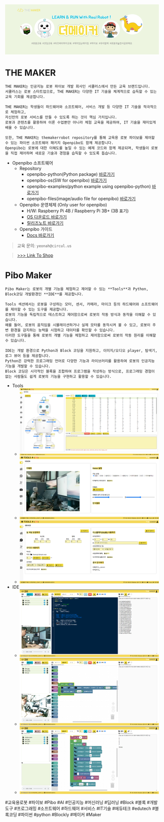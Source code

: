 ![bg](data/facebookskin.png)

THE MAKER
=============
```
THE MAKER는 인공지능 로봇 파이보 개발 회사인 서큘러스에서 만든 교육 브랜드입니다.
서큘러스는 로봇 스타트업으로, THE MAKER는 다양한 IT 기술을 체계적으로 습득할 수 있는 교육 기회를 제공합니다.

THE MAKER는 학생들이 하드웨어와 소프트웨어, 서비스 개발 등 다양한 IT 기술을 적극적으로 체험하고,
자신만의 로봇 서비스를 만들 수 있도록 하는 것이 핵심 가치입니다.
로봇과 콘텐츠를 활용하여 이론 수업뿐만 아니라 체험 교육을 제공하여, IT 기술을 재미있게 배울 수 있습니다.

또한, THE MAKER는 themakerrobot repository를 통해 교육용 로봇 파이보를 제어할 수 있는 파이썬 소프트웨어 패키지 Openpibo도 함께 제공합니다.
Openpibo는 로봇에 대한 이해도를 높일 수 있는 예제 코드와 함께 제공되며, 학생들이 로봇을 직접 제어하며 새로운 기술과 경험을 습득할 수 있도록 돕습니다.
```
+ Openpibo 소프트웨어
  - Repository
    + openpibo-python(Python package) [바로가기](https://github.com/themakerrobot/openpibo-python)
    + openpibo-os(SW for openpibo) [바로가기](https://github.com/themakerrobot/openpibo-os)
    + openpibo-examples(python example using openpibo-python) [바로가기](https://github.com/themakerrobot/openpibo-examples)
    + openpibo-files(image/audio file for openpibo) [바로가기](https://github.com/themakerrobot/openpibo-files)
  - Openpibo 운영체제 (Only user for openpibo)
    + H/W: Raspberry Pi 4B / Raspberry Pi 3B+ (3B 표기)
    + [OS 다운로드 바로가기](https://circulusworkspace-my.sharepoint.com/:f:/g/personal/leeyunjai_circul_us1/EksdEBIKQ6JJplSWtsad-CUBHbI3354b_5FCIWHsmNL_8g?e=i9ZeEd)
    + [릴리즈노트 바로가기](https://github.com/themakerrobot/themakerrobot/releases)
  - Openpibo 가이드
    + [Docs 바로가기](https://themakerrobot.github.io/openpibo-python/build/html/index.html)
> 교육 문의: ```yeonah@circul.us```

> [>>> Link To Shop](https://smartstore.naver.com/circulus/products/5493295821)

Pibo Maker
=============
```
Pibo Maker는 로봇의 개별 기능을 체험하고 제어할 수 있는 **Tools**과 Python, Block코딩 개발환경인 **IDE**를 제공합니다.

Tools 섹션에서는 로봇을 구성하는 모터, 센서, 카메라, 마이크 등의 하드웨어와 소프트웨어를 제어할 수 있는 도구를 제공합니다. 
로봇의 기능을 독립적으로 테스트하고 제어함으로써 로봇의 작동 방식과 동작을 이해할 수 있습니다. 
예를 들어, 로봇의 움직임을 시뮬레이션하거나 실제 모터를 동작시켜 볼 수 있고, 로봇이 주변 환경을 감지하는 능력을 시험하고 데이터를 확인할 수 있습니다.
이러한 도구들을 통해 로봇의 개별 기능을 체험하고 제어함으로써 로봇의 작동 원리를 이해할 수 있습니다.

IDE는 개발 환경으로 Python과 Block 코딩을 지원하고, 이미지/오디오 player, 탐색기, 로그 뷰어 등을 제공합니다. 
Python은 강력한 프로그래밍 언어로 다양한 기능과 라이브러리를 활용하여 로봇의 인공지능 기능을 개발할 수 있습니다.
Block 코딩은 시각적인 블록을 조합하여 프로그램을 작성하는 방식으로, 프로그래밍 경험이 없는 사람들도 쉽게 로봇의 기능을 구현하고 활용할 수 있습니다.

```
+ Tools
  - ![bg](data/tools1.png)
  - ![bg](data/tools2.png)
  - ![bg](data/tools3.png)
+ IDE
  - ![bg](data/ide1.png)
  - ![bg](data/ide2.png)
  - ![bg](data/ide3.png)

#교육용로봇 #파이보 #Pibo #AI #인공지능 #머신러닝 #딥러닝 #Block #블록 #개발도구 #프로그래밍 #소프트웨어 #하드웨어 #서비스 #IT기술 #에듀테크 #edutech #블록코딩 #파이썬 #python #Blockly #메이커 #Maker
